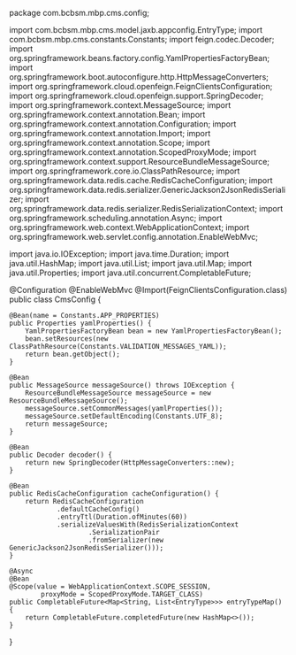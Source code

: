 package com.bcbsm.mbp.cms.config;

import com.bcbsm.mbp.cms.model.jaxb.appconfig.EntryType;
import com.bcbsm.mbp.cms.constants.Constants;
import feign.codec.Decoder;
import org.springframework.beans.factory.config.YamlPropertiesFactoryBean;
import org.springframework.boot.autoconfigure.http.HttpMessageConverters;
import org.springframework.cloud.openfeign.FeignClientsConfiguration;
import org.springframework.cloud.openfeign.support.SpringDecoder;
import org.springframework.context.MessageSource;
import org.springframework.context.annotation.Bean;
import org.springframework.context.annotation.Configuration;
import org.springframework.context.annotation.Import;
import org.springframework.context.annotation.Scope;
import org.springframework.context.annotation.ScopedProxyMode;
import org.springframework.context.support.ResourceBundleMessageSource;
import org.springframework.core.io.ClassPathResource;
import org.springframework.data.redis.cache.RedisCacheConfiguration;
import org.springframework.data.redis.serializer.GenericJackson2JsonRedisSerializer;
import org.springframework.data.redis.serializer.RedisSerializationContext;
import org.springframework.scheduling.annotation.Async;
import org.springframework.web.context.WebApplicationContext;
import org.springframework.web.servlet.config.annotation.EnableWebMvc;

import java.io.IOException;
import java.time.Duration;
import java.util.HashMap;
import java.util.List;
import java.util.Map;
import java.util.Properties;
import java.util.concurrent.CompletableFuture;

@Configuration
@EnableWebMvc
@Import(FeignClientsConfiguration.class)
public class CmsConfig {

    @Bean(name = Constants.APP_PROPERTIES)
    public Properties yamlProperties() {
        YamlPropertiesFactoryBean bean = new YamlPropertiesFactoryBean();
        bean.setResources(new ClassPathResource(Constants.VALIDATION_MESSAGES_YAML));
        return bean.getObject();
    }

    @Bean
    public MessageSource messageSource() throws IOException {
        ResourceBundleMessageSource messageSource = new ResourceBundleMessageSource();
        messageSource.setCommonMessages(yamlProperties());
        messageSource.setDefaultEncoding(Constants.UTF_8);
        return messageSource;
    }

    @Bean
    public Decoder decoder() {
        return new SpringDecoder(HttpMessageConverters::new);
    }

    @Bean
    public RedisCacheConfiguration cacheConfiguration() {
        return RedisCacheConfiguration
                .defaultCacheConfig()
                .entryTtl(Duration.ofMinutes(60))
                .serializeValuesWith(RedisSerializationContext
                        .SerializationPair
                        .fromSerializer(new GenericJackson2JsonRedisSerializer()));
    }

    @Async
    @Bean
    @Scope(value = WebApplicationContext.SCOPE_SESSION,
            proxyMode = ScopedProxyMode.TARGET_CLASS)
    public CompletableFuture<Map<String, List<EntryType>>> entryTypeMap() {
        return CompletableFuture.completedFuture(new HashMap<>());
    }
}

